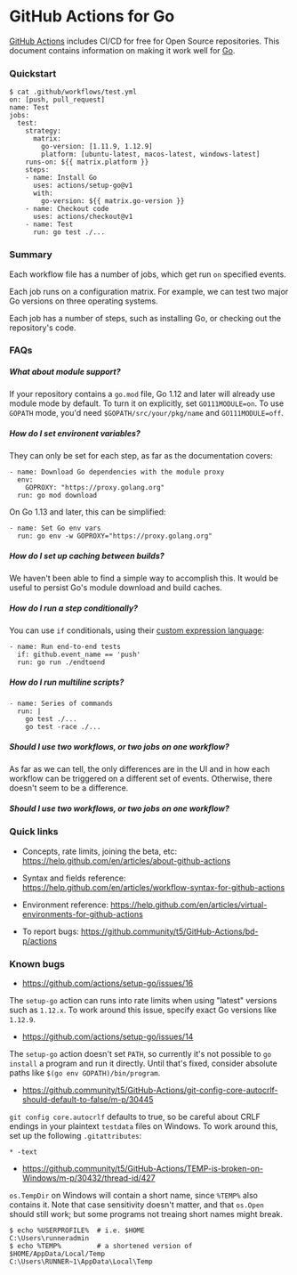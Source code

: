 # GitHub Actions for Go

[GitHub Actions](https://github.com/features/actions) includes CI/CD for free
for Open Source repositories. This document contains information on making it
work well for [Go](https://github.com/features/actions).

### Quickstart

```
$ cat .github/workflows/test.yml
on: [push, pull_request]
name: Test
jobs:
  test:
    strategy:
      matrix:
        go-version: [1.11.9, 1.12.9]
        platform: [ubuntu-latest, macos-latest, windows-latest]
    runs-on: ${{ matrix.platform }}
    steps:
    - name: Install Go
      uses: actions/setup-go@v1
      with:
        go-version: ${{ matrix.go-version }}
    - name: Checkout code
      uses: actions/checkout@v1
    - name: Test
      run: go test ./...
```

### Summary

Each workflow file has a number of jobs, which get run `on` specified events.

Each job runs on a configuration matrix. For example, we can test two major Go
versions on three operating systems.

Each job has a number of steps, such as installing Go, or checking out the
repository's code.

### FAQs

##### What about module support?

If your repository contains a `go.mod` file, Go 1.12 and later will already use
module mode by default. To turn it on explicitly, set `GO111MODULE=on`. To use
`GOPATH` mode, you'd need `$GOPATH/src/your/pkg/name` and `GO111MODULE=off`.

##### How do I set environent variables?

They can only be set for each step, as far as the documentation covers:

```
- name: Download Go dependencies with the module proxy
  env:
    GOPROXY: "https://proxy.golang.org"
  run: go mod download
```

On Go 1.13 and later, this can be simplified:

```
- name: Set Go env vars
  run: go env -w GOPROXY="https://proxy.golang.org"
```

##### How do I set up caching between builds?

We haven't been able to find a simple way to accomplish this. It would be useful
to persist Go's module download and build caches.

##### How do I run a step conditionally?

You can use `if` conditionals, using their [custom expression
language](https://help.github.com/en/articles/contexts-and-expression-syntax-for-github-actions):

```
- name: Run end-to-end tests
  if: github.event_name == 'push'
  run: go run ./endtoend
```

##### How do I run multiline scripts?

```
- name: Series of commands
  run: |
    go test ./...
    go test -race ./...
```

##### Should I use two workflows, or two jobs on one workflow?

As far as we can tell, the only differences are in the UI and in how each
workflow can be triggered on a different set of events. Otherwise, there doesn't
seem to be a difference.

##### Should I use two workflows, or two jobs on one workflow?

### Quick links

* Concepts, rate limits, joining the beta, etc: https://help.github.com/en/articles/about-github-actions

* Syntax and fields reference: https://help.github.com/en/articles/workflow-syntax-for-github-actions

* Environment reference: https://help.github.com/en/articles/virtual-environments-for-github-actions

* To report bugs: https://github.community/t5/GitHub-Actions/bd-p/actions

### Known bugs

* https://github.com/actions/setup-go/issues/16

The `setup-go` action can runs into rate limits when using "latest" versions
such as `1.12.x`. To work around this issue, specify exact Go versions like
`1.12.9`.

* https://github.com/actions/setup-go/issues/14

The `setup-go` action doesn't set `PATH`, so currently it's not possible to `go
install` a program and run it directly. Until that's fixed, consider absolute
paths like `$(go env GOPATH)/bin/program`.

* https://github.community/t5/GitHub-Actions/git-config-core-autocrlf-should-default-to-false/m-p/30445

`git config core.autocrlf` defaults to true, so be careful about CRLF endings in
your plaintext `testdata` files on Windows. To work around this, set up the
following `.gitattributes`:

```
* -text
```

* https://github.community/t5/GitHub-Actions/TEMP-is-broken-on-Windows/m-p/30432/thread-id/427

`os.TempDir` on Windows will contain a short name, since `%TEMP%` also contains
it. Note that case sensitivity doesn't matter, and that `os.Open` should still
work; but some programs not treaing short names might break.

```
$ echo %USERPROFILE%  # i.e. $HOME
C:\Users\runneradmin
$ echo %TEMP%         # a shortened version of $HOME/AppData/Local/Temp
C:\Users\RUNNER~1\AppData\Local\Temp
```
